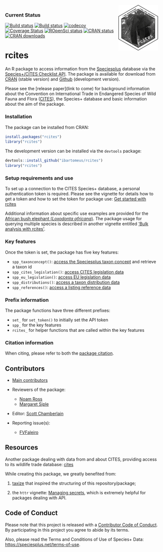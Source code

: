 <img src="man/figures/rcites_logo.png" width="130" height="150" align="right"/>

### Current Status

[![Build status](https://travis-ci.org/ibartomeus/rcites.svg?branch=master)](https://travis-ci.org/ibartomeus/rcites)
[![Build status](https://ci.appveyor.com/api/projects/status/bsd3c7mv12xv959j/branch/master?svg=true)](https://ci.appveyor.com/project/KevCaz/rcites/branch/master)
[![codecov](https://codecov.io/gh/ibartomeus/rcites/branch/master/graph/badge.svg)](https://codecov.io/gh/ibartomeus/rcites)
[![Coverage Status](https://coveralls.io/repos/github/ibartomeus/rcites/badge.svg?branch=master)](https://coveralls.io/github/ibartomeus/rcites?branch=master)
[![ROpenSci status](https://badges.ropensci.org/244_status.svg)](https://github.com/ropensci/onboarding/issues/244)
[![CRAN status](https://www.r-pkg.org/badges/version/rcites)](https://www.r-pkg.org/badges/version/rcites)
[![CRAN downloads](https://cranlogs.r-pkg.org/badges/grand-total/rcites)](https://cran.r-project.org/package=rcites)


# rcites

An R package to access information from the [Speciesplus](https://speciesplus.net/) database via the [Species+/CITES Checklist API](https://api.speciesplus.net/documentation/v1.html). The package is available for download from [CRAN](https://cran.r-project.org/package=rcites) (stable version) and [Github](https://github.com/ibartomeus/rcites) (development version).

Please see the [release paper](link to come) for background information about the Convention on International Trade in Endangered Species of Wild Fauna and Flora ([CITES](https://cites.org)), the Species+ database and basic information about the aim of the package.


### Installation

The package can be installed from CRAN:

```R
install.packages("rcites")
library("rcites")
```

The development version can be installed via the `devtools` package:

```R
devtools::install_github("ibartomeus/rcites")
library("rcites")
```


### Setup requirements and use

To set up a connection to the CITES Species+ database, a personal authentication
token is required. Please see the vignette for details how to get a token and
how to set the token for package use: [Get started with rcites](https://ibartomeus.github.io/rcites/articles/get_started.html)

Additional information about specific use examples are provided for the
[African bush elephant (*Loxodonta africana*)](https://ibartomeus.github.io/rcites/articles/elephant.html).
The package usage for querying multiple species is described in another
vignette entitled ['Bulk analysis with rcites'](https://ibartomeus.github.io/rcites/articles/bulk_analysis.html).


### Key features

Once the token is set, the package has five key features:

- `spp_taxonconcept()`: [access the Speciesplus taxon concept](https://api.speciesplus.net/documentation/v1/taxon_concepts/index.html) and retrieve a taxon id
- `spp_cites_legislation()`: [access CITES legislation data](https://api.speciesplus.net/documentation/v1/cites_legislation/index.html)
- `spp_eu_legislation()`: [access EU legislation data](https://api.speciesplus.net/documentation/v1/eu_legislation/index.html)
- `spp_distributions()`: [access a taxon distribution data](https://api.speciesplus.net/documentation/v1/distributions/index.html)
- `spp_references()`: [access a listing reference data](https://api.speciesplus.net/documentation/v1/references/index.html)


### Prefix information

The package functions have three different prefixes:

- `set_` for `set_token()` to initially set the API token
- `spp_` for the key features
- `rcites_` for helper functions that are called within the key features


### Citation information

When citing, please refer to both the [package citation](https://ibartomeus.github.io/rcites/authors.html).
 <!-- and the [release paper](link to come). -->


## Contributors

- [Main contributors](https://github.com/ibartomeus/rcites/graphs/contributors)

- Reviewers of the package:
  - [Noam Ross](https://github.com/noamross)
  - [Margaret Siple](https://github.com/mcsiple)

- Editor: [Scott Chamberlain](https://github.com/sckott)

- Reporting issue(s):
  - [FVFaleiro](https://github.com/FVFaleiro)



## Resources

Another package dealing with data from and about CITES, providing access to its
wildlife trade database: [cites](https://github.com/ecohealthalliance/cites/)

While creating this package, we greatly benefited from:

1. [taxize](https://github.com/ropensci/taxize) that inspired the structuring of this repository/package;

2. the `httr` vignette: [Managing secrets](https://cran.r-project.org/web/packages/httr/vignettes/secrets.html), which is extremely helpful for packages dealing with API.



## Code of Conduct

Please note that this project is released with a [Contributor Code of Conduct](CONDUCT.md).
By participating in this project you agree to abide by its terms.

Also, please read the Terms and Conditions of Use of Species+ Data:
https://speciesplus.net/terms-of-use.
